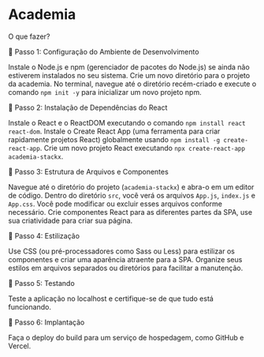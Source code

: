 # Academia

O que fazer?


📌 Passo 1: Configuração do Ambiente de Desenvolvimento

Instale o Node.js e npm (gerenciador de pacotes do Node.js) se ainda não estiverem instalados no seu sistema.
Crie um novo diretório para o projeto da academia.
No terminal, navegue até o diretório recém-criado e execute o comando `npm init -y` para inicializar um novo projeto npm.

📌 Passo 2: Instalação de Dependências do React

Instale o React e o ReactDOM executando o comando `npm install react react-dom`.
Instale o Create React App (uma ferramenta para criar rapidamente projetos React) globalmente usando `npm install -g create-react-app`.
Crie um novo projeto React executando `npx create-react-app academia-stackx`.

📌 Passo 3: Estrutura de Arquivos e Componentes

Navegue até o diretório do projeto (`academia-stackx`) e abra-o em um editor de código.
Dentro do diretório `src`, você verá os arquivos `App.js`, `index.js` e `App.css`. Você pode modificar ou excluir esses arquivos conforme necessário.
Crie componentes React para as diferentes partes da SPA, use sua criatividade para criar sua página.

📌 Passo 4: Estilização

Use CSS (ou pré-processadores como Sass ou Less) para estilizar os componentes e criar uma aparência atraente para a SPA.
Organize seus estilos em arquivos separados ou diretórios para facilitar a manutenção.
 

📌 Passo 5: Testando

Teste a aplicação no localhost e certifique-se de que tudo está funcionando.
 

📌 Passo 6: Implantação

Faça o deploy do build para um serviço de hospedagem, como GitHub e Vercel.
